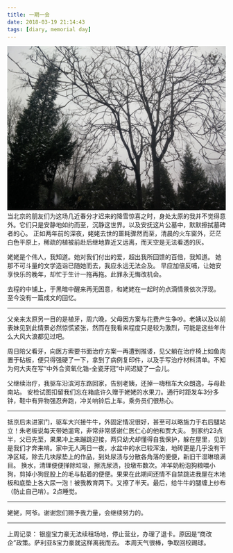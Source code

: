```yaml
---
title: 一期一会
date: 2018-03-19 21:14:43
tags: [diary, memorial day]
---
```

![](https://raw.githubusercontent.com/veslam/blog/master/res/20180319_01_Memory.jpg)
当北京的朋友们为这场几近春分才迟来的降雪惊喜之时，身处太原的我并不觉得意外。它们只是安静地如约而至，沉静这世界。以及安抚这片公墓中，默默擦拭墓碑者的心。
正如两年前的深夜，姥姥去世的噩耗骤然而至，清晨的火车窗外，茫茫白色平原上，稀疏的植被前赴后继地靠近又远离，而天空是无法看透的灰。

姥姥是个伟人，我知道。她对我们付出的爱，超出我所回馈的百倍，我知道。
她那不可斗量的文学造诣已随她而去，我应永远无法企及。
早应加倍反哺，让她安享快乐的晚年，却忙于生计一拖再拖。此罪永无悔改机会。

去程的中铺上，于黑暗中醒来再无困意，和姥姥在一起时的点滴情景依次浮现。
至今没有一篇成文的回忆。

---

父亲来太原另一目的是植牙，周六晚，父母因方案与花费产生争吵。老姨以及以前表妹见到此情景必然惊慌紧张，然而在我看来程度只是较为激烈，可能是这些年什么大风大浪都见过吧。

周日陪父看牙，向医方索要书面治疗方案一再遭到推诿，见父躺在治疗椅上如鱼肉置于砧板，便只得强硬了一下，拿到了病例复印件，以及手写治疗材料清单。不知为何大夫在写“中外合资氧化锆-全瓷牙冠”中间迟疑了一会儿。

父继续治疗，我驱车沿滨河东路回家，告别老姨，还掉一嗨租车大众朗逸，与母赴南站。
安检试图扣留我们忘在箱底许久赠于姥姥的水果刀。通行时距发车3分多钟，鞋中有异物强忍奔跑，冲关响铃后上车。乘务员们很热心。

---

抵京后未进家门，驱车大兴接牛牛，外固定情况很好，甚至可以略施力于右后腿站立！朱老板说每天带她遛弯，非常非常感谢仁医仁心的他和贾大夫。
到家约23点半，父已先至，果果冲上来蹦跳迎接，两只幼犬却懂得自我保护，躲在屋里，见到是我们才奔来啃。家中无人两日一夜，水盆中的水已较浑浊，地砖更是几乎没有干净区域，除去几块尿垫上的作品，到处尿渍与分散各角落的便便，新旧干湿琳琅满目。
换水，清理便便掸除垃圾，擦洗尿渍，投墩布数次。冲羊奶粉泡狗粮喂小狗，剪掉小狗屁股上的毛与黏着的便便。果果在此期间还情不自禁跳进我屋在木地板和底垫上各大尿一泡！被我教育两下。又擦了半天。最后，给牛牛的腿缠上纱布（防止自己啃）。2点睡觉。

---

姥姥，阿爷。谢谢您们赐予我力量，会继续努力的。

---
上周记录：
银座宝力豪无法续租场地，停止营业，办理了退卡。原因是“商改企”政策。萨利亚&宝力豪就这样离我而去。
本周天气很棒，争取回校踢球。
